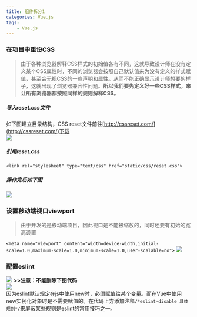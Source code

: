 ```yaml
---
title: 组件拆分1
categories: Vue.js
tags: 
    - Vue.js
---
```

### 在项目中重设CSS
>由于各种浏览器解释CSS样式的初始值各有不同，这就导致设计师在没有定义某个CSS属性时，不同的浏览器会按照自己默认值来为没有定义的样式赋值，甚至会无视CSS的一些声明和属性。从而不能正确显示设计师想要的样子，这就出现了浏览器兼容性问题。<strong>所以我们要先定义好一些CSS样式，来让所有浏览器都按照同样的规则解释CSS。</strong><br>

##### 导入reset.css文件
如下图建立目录结构，CSS reset文件前往[http://cssreset.com/](http://cssreset.com/)下载<br>
![](http://p1.bqimg.com/567571/81aecf56e05ae19f.png)
##### 引用reset.css
`<link rel="stylesheet" type="text/css" href="static/css/reset.css">`
##### 操作完后如下图
![](http://p1.bqimg.com/567571/5baf91b7331f6a48.png)

### 设置移动端视口viewport
>由于开发的是移动端项目，因此视口是不能被缩放的，同时还要有初始的宽高设置

`<meta name="viewport" content="width=device-width,initial-scale=1.0,maximum-scale=1.0,minimum-scale=1.0,user-scalable=no">`
![](http://p1.bqimg.com/567571/825b932b61ccbc9b.png)
### 配置eslint
![](http://p1.bpimg.com/567571/5986e6950194f020.png)
<strong>\>\>注意：不能删除下图代码</strong><br>
![](http://p1.bpimg.com/567571/2a87eb1caefd361c.png)<br>
因为eslint默认规定在js中使用new时，必须赋值给某个变量。而在Vue中使用new实例化对象时是不需要赋值的。在代码上方添加注释`/*eslint-disable 具体规则*/`来屏蔽某些规则是eslint的常用技巧之一。